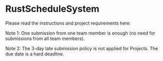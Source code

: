 # RustScheduleSystem

Please read the instructions and project requirements here: 

Note 1: One submission from one team member is enough (no need for submissions from all team members).

Note 2: The 3-day late submission policy is not applied for Projects. The due date is a hard deadline.
